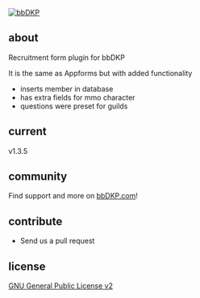 [![bbDKP](http://www.bbDKP.com/images/site_logo.png)](http://www.bbDKP.com)

## about

Recruitment form plugin for bbDKP

It is the same as Appforms but with added functionality

-	inserts member in database
-	has extra fields for mmo character
-	questions were preset for guilds

## current

v1.3.5

## community

Find support and more on [bbDKP.com](http://www.bbdkp.com)! 

## contribute

-	Send us a pull request

## license

[GNU General Public License v2](http://opensource.org/licenses/gpl-2.0.php)

